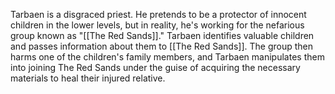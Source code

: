Tarbaen is a disgraced priest. He pretends to be a protector of innocent children in the lower levels, but in reality, he's working for the nefarious group known as "[[The Red Sands]]." Tarbaen identifies valuable children and passes information about them to [[The Red Sands]]. The group then harms one of the children's family members, and Tarbaen manipulates them into joining The Red Sands under the guise of acquiring the necessary materials to heal their injured relative.